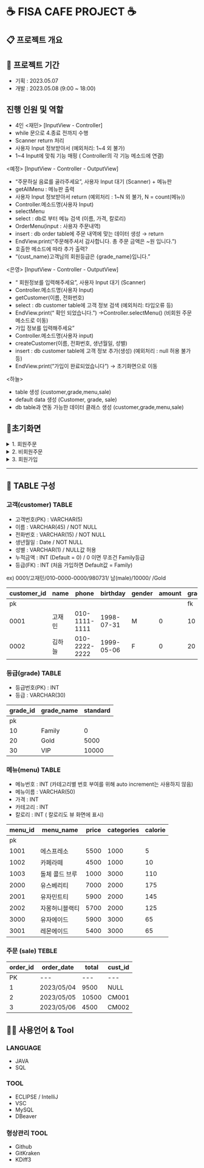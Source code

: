 # ☕ FISA CAFE PROJECT ☕

## 📋 프로젝트 개요


## 📅 프로젝트 기간
- 기획 : 2023.05.07
- 개발 : 2023.05.08 (9:00 ~ 18:00)

## 진행 인원 및 역할
- 4인
<재민>
[InputView - Controller]
- while 문으로 4.종료 전까지 수행
- Scanner return 처리
- 사용자 Input 정보받아서 (예외처리: 1~4 외 불가)
- 1~4 Input에 맞춰 기능 매핑 ( Controller의 각 기능 메소드에 연결)
    
<예정>
[InputView - Controller - OutputView]
- “주문하실 음료를 골라주세요”, 사용자 Input 대기 (Scanner)  + 메뉴판
- getAllMenu : 메뉴판 출력
- 사용자 Input 정보받아서 return (예외처리 : 1~N 외 불가, N = count(메뉴))
- Controller.메소드명(사용자 Input)
- selectMenu
- select : db로 부터 메뉴 검색 (이름, 가격, 칼로리)
- OrderMenu(input : 사용자 주문내역)
- insert : db order table에 주문 내역에 맞는 데이터 생성 → return
- EndView.print(“주문해주셔서 감사합니다. 총 주문 금액은 ~원 입니다.”)
- 호출한 메소드에 따라 추가 출력?
- “{cust_name}고객님의 회원등급은 {grade_name}입니다.”


<은영>
[InputView - Controller - OutputView]
- “ 회원정보를 입력해주세요”, 사용자 Input 대기 (Scanner)
- Controller.메소드명(사용자 Input)
- getCustomer(이름, 전화번호)
- select : db customer table에 고객 정보 검색 (예외처리: 타입오류 등)
- EndView.print(“ 확인 되었습니다.”) →Controller.selectMenu() (비회원 주문 메소드로 이동)
- 가입 정보를 입력해주세요”
- Controller.메소드명(사용자 input)
- createCustomer(이름, 전화번호, 생년월일, 성별)
- insert : db customer table에 고객 정보 추가(생성) (예외처리 : null 허용 불가 등)
- EndView.print(“가입이 완료되었습니다”) → 초기화면으로 이동

<하늘>
- table 생성 (customer,grade,menu,sale)
- default data 생성 (Customer, grade, sale)
- db table과 연동 가능한 데이터 클래스 생성 (customer,grade,menu,sale)



## 👀초기화면
<details>
<summary>1. 회원주문</summary>
<div markdown="1">

    1. **회원주문**

    회원정보를 입력해주세요

    입력: [이름/전화번호/?생년월일]

    ex) [고재민/010-0000-0000]

    ---

    확인되었습니다.

    주문하실 음료를 골라주세요

    1. 아메리카노(5000원)
    2. 카페라떼(5500원)
    3. 모카라떼(6500원)

    …

    ---

    주문해주셔서 감사합니다. 총 주문 금액은 ~원 입니다.

    name고객님의 회원등급은 grade입니다.

    ---

    END

    초기화면으로

    ---

</div>
</details>

<details>
<summary>2. 비회원주문</summary>
<div markdown="1">
     2. **비회원주문**

    주문하실 음료를 골라주세요

    1. 아메리카노(5000원)
    2. 카페라떼(5500원)
    3. 모카라떼(6500원)

    ---

    주문해주셔서 감사합니다. 총 주문금액은 ~입니다.

    ---

    END

    초기화면으로

    ---

</div>
</details>


<details>
<summary>3. 회원가입</summary>
<div markdown="1">

    3. **회원가입**

    가입정보를 입력해주세요

    입력:[이름/전화번호/생년월일]

    ex) [고재민/010-0000-0000/980731]

    ---

    가입이 완료되었습니다.

    주문하실 음료를 골라주세요

    1. 아메리카노(5000원)
    2. 카페라떼(5500원)
    3. 모카라떼(6500원)

    …

    ---

    주문해주셔서 감사합니다. 총 주문 금액은 ~원 입니다.

    cust_name고객님의 회원등급은 grade_name입니다.

    ---

    END

    초기화면으로

    ---
    
</div>
</details>

---

## 👩‍ TABLE 구성

### 고객(customer) TABLE
- 고객번호(PK) : VARCHAR(5) 
- 이름 : VARCHAR(45) / NOT NULL 
- 전화번호 : VARCHAR(15) / NOT NULL 
- 생년월일 : Date / NOT NULL
- 성별 : VARCHAR(1) / NULL값 허용
- 누적금액 : INT (Default = 0) / 0 이면 무조건 Family등급
- 등급(FK) : INT (처음 가입하면 Default값 = Family)

ex) 0001/고재민/010-0000-0000/980731/ 남(male)/10000/ /Gold

| customer_id | name | phone | birthday | gender | amount | grade_id |
| --- | --- | --- | --- | --- | --- | --- |
| pk |  |  |  |  |  | fk |
| 0001 | 고재민 | 010-1111-1111 | 1998-07-31 | M | 0 | 10 |
| 0002 | 김하늘 | 010-2222-2222 | 1999-05-06 | F | 0 | 20 |

### 등급(grade) TABLE
- 등급번호(PK) : INT
- 등급 : VARCHAR(30)

| grade_id | grade_name | standard |
| --- | --- | --- |
| pk |  |  |
| 10 | Family | 0 |
| 20 | Gold | 5000 |
| 30 | VIP | 10000 |

### 메뉴(menu) TABLE
- 메뉴번호 : INT (카테고리별 번호 부여를 위해 auto increment는 사용하지 않음)
- 메뉴이름 : VARCHAR(50)
- 가격 : INT
- 카테고리 : INT
- 칼로리 : INT ( 칼로리도 뷰 화면에 표시)

| menu_id | menu_name | price | categories | calorie |
| --- | --- | --- | --- | --- |
| pk |  |  |  |  |
| 1001 | 에스프레소 | 5500 | 1000 | 5 |
| 1002 | 카페라떼 | 4500 | 1000 | 10 |
| 1003 | 돌체 콜드 브루 | 1000 | 3000 | 110 |
| 2000 | 유스베리티 | 7000 | 2000 | 175 |
| 2001 | 유자민트티 | 5900 | 2000 | 145 |
| 2002 | 자몽허니블랙티 | 5700 | 2000 | 125 |
| 3000 | 유자에이드 | 5900 | 3000 | 65 |
| 3001 | 레몬에이드 | 5400 | 3000 | 65 |

### 주문 (sale) TEBLE
| order_id | order_date | total | cust_id |
| --- | --- | --- | --- |
| PK | --- | --- | --- |
| 1 | 2023/05/04 | 9500 | NULL |
| 2 | 2023/05/05 | 10500 | CM001 |
| 3 | 2023/05/06 | 4500 | CM002 |

## 👨‍💻 사용언어 & Tool
### LANGUAGE
- JAVA
- SQL

### TOOL
- ECLIPSE / IntelliJ
- VSC
- MySQL
- DBeaver

### 형상관리 TOOL
- Github
- GitKraken
- KDiff3
